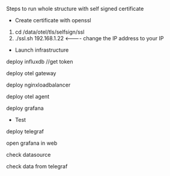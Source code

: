 Steps to run whole structure with self signed certificate

- Create certificate with openssl

1. cd /data/otel/tls/selfsign/ssl
2. ./ssl.sh 192.168.1.22   <---- change the IP address to your IP

- Launch infrastructure

deploy influxdb
//get token

deploy otel gateway

deploy nginxloadbalancer

deploy otel agent
 
deploy grafana

- Test

deploy telegraf

open grafana in web

check datasource

check data from telegraf
